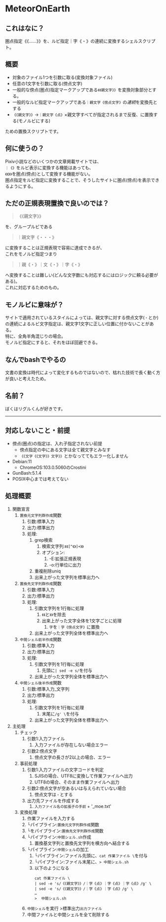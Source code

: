 # MeteorOnEarth

## これはなに？
圏点指定《《……》》を、ルビ指定｜字《・》の連続に変換するシェルスクリプト。

## 概要
- 対象のファイル1つを引数に取る(変換対象ファイル)
- 任意の1文字を引数に取る(傍点文字)
- 一般的な傍点(圏点)指定マークアップである`《《親文字》》`を変換対象部分とする。
- 一般的なルビ指定マークアップである`｜親文字《傍点文字》`の*連続*を変換先とする
- `《《親文字》》`→`｜親文字《点》`×親文字すべてが指定されるまで反復、に置換する(モノルビにする)  

ための置換スクリプトです。

## 何に使うの？
Pixiv小説などのいくつかの文章掲載サイトでは、  
`｜《》`をルビ表示に変換する機能はあっても、  
`《《》》`を圏点(傍点)として変換する機能がない。  
圏点指定をルビ指定に変換することで、そうしたサイトに圏点(傍点)を表示できるようにする。

## ただの正規表現置換で良いのでは？

> 《《親文字》》  

を、グループルビである  

> ｜親文字《・・・》  

に変換することは正規表現で容易に達成できるが、  
これをモノルビ指定つまり  

> ｜親《・》｜文《・》｜字《・》  

へ変換することは難しい(どんな文字数にも対応するにはロジックに頼る必要がある)。  
これに対応するためのもの。

## モノルビに意味が？

サイトで適用されているスタイルによっては、親文字に対する傍点文字(`・`とか)の連続によるルビ文字指定は、親文字1文字に正しい位置に付かないことがある。  
特に、全角半角混じりの場合。  
モノルビ指定にすると、それをほぼ回避できる。

## なんでbashでやるの
文書の変換は時代によって変化するものではないので、枯れた技術で長く動く方が良いと考えたため。

## 名前？
ぼくはリグルくんが好きです。

---

## 対応しないこと・前提
- 傍点(圏点)の指定は、入れ子指定されない前提
  - 傍点指定の中にある文字は全て親文字とみなす
  - `《《文字《《文字》》文字》》`とかなっててもエラー化しません
- Debian:11
  - ChromeOS:103.0.5060のCrostini
- GunBash:5.1.4
- POSIX中心までは考えてない

## 処理概要
1. 関数宣言
   1. `置換元文字列群作成`関数
      1. 引数:標準入力
      2. 出力:標準出力
      3. 処理:
         1. grep検索
            1. 検索文字列:`《《[^《》]+》》`
            2. オプション:
               1. -E:拡張正規表現
               2. -o:行単位に出力
         2. 重複削除uniq
         3. 出来上がった文字列を標準出力へ
   2. `置換先文字列群作成`関数
      1. 引数:標準入力
      2. 出力:標準出力
      3. 処理:
         1. 引数文字列を1行毎に処理
            1. `《《`と`》》`を除去
            2. 出来上がった文字全体を1文字ごとに処理
               1. `字`を`｜字《傍点文字》`に置換
         2. 出来上がった文字列全体を標準出力へ
   3. `中間シェル前半作成`関数
      1. 引数:標準入力
      2. 出力:標準出力
      3. 処理:
         1. 引数文字列を1行毎に処理
            1. 先頭に`| sed -e s/`を付与
         2. 出来上がった文字列全体を標準出力へ
   4. `中間シェル後半作成`関数
      1. 引数:標準入力_文字列
      2. 出力:標準出力
      3. 処理:
         1. 引数文字列を1行毎に処理
            1. 末尾に`/g' \`を付与
         2. 出来上がった文字列全体を標準出力へ
2. 主処理
   1. チェック
      1. 引数1:入力ファイル
         1. 入力ファイルが存在しない場合エラー
      2. 引数2:傍点文字
         1. 傍点文字の長さが2以上の場合、エラー
   2. 事前処理
      1. 引数1:入力ファイルの文字コードを判定
         1. SJISの場合、UTF8に変換して作業ファイルへ出力
         2. UTF8の場合、そのまま作業ファイルへ出力
      2. 引数2:傍点文字が空あるいは与えられていない場合
         1. 傍点文字は`・`とする
      3. 出力先ファイルを作成する
         1. `入力ファイル名の拡張子の手前` + '_moe.txt'
   3. 変換処理
      1. 作業ファイルを入力する
      2. └パイプライン:`置換元文字列群作成`関数
      3. └をパイプライン:`置換先文字列群作成`関数
      4. └パイプライン:`中間シェル.sh`作成
         1. 置換基文字列と置換先文字列を横方向へ結合する
      5. └パイプライン:`中間シェル`の加工
         1. └パイプライン:ファイル先頭に、`cat 作業ファイル \`を付与
         2. └パイプライン:ファイル末尾に、`> 中間シェル.sh`
         3. 以下のようになる 
            ```
            cat 作業ファイル \
            | sed -e 's/《《親文字》》/｜字《点》｜字《点》｜字《点》/g' \
            | sed -e 's/《《親文字》》/｜字《点》｜字《点》/g' \
            …
            >  中間シェル.sh   
            ```
      6. `中間シェル`を実行 >標準出力`出力ファイル`
      7. 中間ファイルと中間シェルを全て削除する

